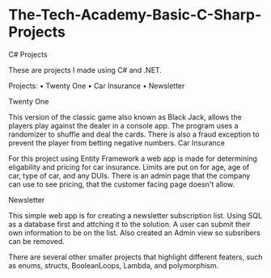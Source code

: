 # The-Tech-Academy-Basic-C-Sharp-Projects

C# Projects

These are projects I made using C# and .NET.

Projects:
•	Twenty One
•	Car Insurance
•	Newsletter

Twenty One

This version of the classic game also known as Black Jack, allows the players play against the dealer in a console app. The program uses a randomizer to shuffle and deal the cards. There is also a fraud exception to prevent the player from betting negative numbers. 
Car Insurance

For this project using Entity Framework a web app is made for determining eligability and pricing for car insurance. Limits are put on for age, age of car, type of car, and any DUIs. There is an admin page that the company can use to see pricing, that the customer facing page doesn't allow.

Newsletter

This simple web app is for creating a newsletter subscription list. Using SQL as a database first and attching it to the solution. A user can submit their own information to be on the list. Also created an Admin view so subsribers can be removed.

There are several other smaller projects that highlight different featers, such as enums, structs, BooleanLoops, Lambda, and polymorphism.

